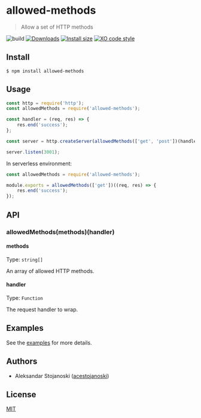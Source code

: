 # allowed-methods

> Allow a set of HTTP methods

![build](https://github.com/acestojanoski/allowed-methods/actions/workflows/main.yml/badge.svg?branch=master)
[![Downloads](https://img.shields.io/npm/dm/allowed-methods.svg)](https://npmjs.com/allowed-methods)
[![Install size](https://packagephobia.com/badge?p=allowed-methods)](https://packagephobia.com/result?p=allowed-methods)
[![XO code style](https://img.shields.io/badge/code_style-XO-5ed9c7.svg)](https://github.com/xojs/xo)


## Install

```
$ npm install allowed-methods
```

## Usage

```js
const http = require('http');
const allowedMethods = require('allowed-methods');

const handler = (req, res) => {
	res.end('success');
};

const server = http.createServer(allowedMethods(['get', 'post'])(handler));

server.listen(3001);
```

In serverless environment:
```js
const allowedMethods = require('allowed-methods');

module.exports = allowedMethods(['get'])((req, res) => {
	res.end('success');
});
```

## API

### allowedMethods(methods)(handler)

#### methods

Type: `string[]`

An array of allowed HTTP methods.

#### handler

Type: `Function`

The request handler to wrap.

## Examples

See the [examples](examples) for more details.

## Authors

- Aleksandar Stojanoski ([acestojanoski](https://github.com/acestojanoski))

## License
[MIT](license)
